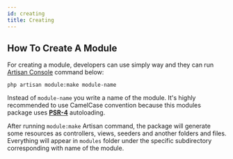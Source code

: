 ```yaml
---
id: creating
title: Creating
---
```


## How To Create A Module

For creating a module, developers can use simply way and they can run [Artisan Console](core/artisan-console.md) command below:

```text
php artisan module:make module-name
```

Instead of `module-name` you write a name of the module. It's highly recommended to use CamelCase convention because
this modules package uses **[PSR-4](https://www.php-fig.org/psr/psr-4/)** autoloading.

After running `module:make` Artisan command, the package will generate some resources as controllers, views, seeders and another
folders and files. Everything will appear in `modules` folder under the specific subdirectory corresponding with name of the module.